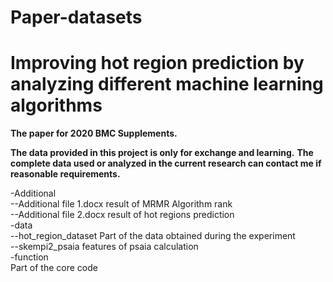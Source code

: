 # Paper-datasets

Improving hot region prediction by analyzing different machine learning algorithms
========
**The paper for 2020 BMC Supplements.**

**The data provided in this project is only for exchange and learning.**
**The complete data used or analyzed in the current research can contact me if reasonable requirements.**


-Additional <br>
  --Additional file 1.docx result of MRMR Algorithm rank <br>
  --Additional file 2.docx result of hot regions prediction <br>
-data <br>
  --hot_region_dataset Part of the data obtained during the experiment <br>
  --skempi2_psaia features of psaia calculation <br>
-function   
Part of the core code



